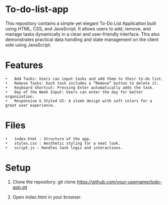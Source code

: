 # To-do-list-app

This repository contains a simple yet elegant To-Do List Application built using HTML, CSS, and JavaScript. It allows users to add, remove, and manage tasks dynamically in a clean and user-friendly interface. This also demonstrates practical data handling and state management on the client side using JavaScript.


# Features

	•	Add Tasks: Users can input tasks and add them to their to-do list.
	•	Remove Tasks: Each task includes a “Remove” button to delete it.
	•	Keyboard Shortcut: Pressing Enter automatically adds the task.
	•	Day of the Week Input: Users can enter the day for better organization.
	•	Responsive & Styled UI: A sleek design with soft colors for a great user experience.
 
 # Files
 
 	•	index.html : Structure of the app.
	•	styles.css : Aesthetic styling for a neat look.
	•	script.js : Handles task logic and interactions.

 # Setup
 
 1. Clone the repository:
    git clone https://github.com/your-username/todo-app.git

 2. Open index.html in your browser.

